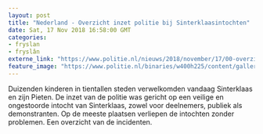 ```yaml
---
layout: post
title: "Nederland - Overzicht inzet politie bij Sinterklaasintochten"
date: Sat, 17 Nov 2018 16:58:00 GMT
categories: 
- fryslan 
- fryslân 
externe_link: "https://www.politie.nl/nieuws/2018/november/17/00-overzicht-inzet-politie-bij-sinterklaasintochten.html"
feature_image: "https://www.politie.nl/binaries/w400h225/content/gallery/politie/nieuws/2018/november/06-dh/agent-en-sint.jpg"
---
```


Duizenden kinderen in tientallen steden verwelkomden vandaag Sinterklaas en zijn Pieten. De inzet van de politie was gericht op een veilige en ongestoorde intocht van Sinterklaas, zowel voor deelnemers, publiek als demonstranten. Op de meeste plaatsen verliepen de intochten zonder problemen. Een overzicht van de incidenten.
